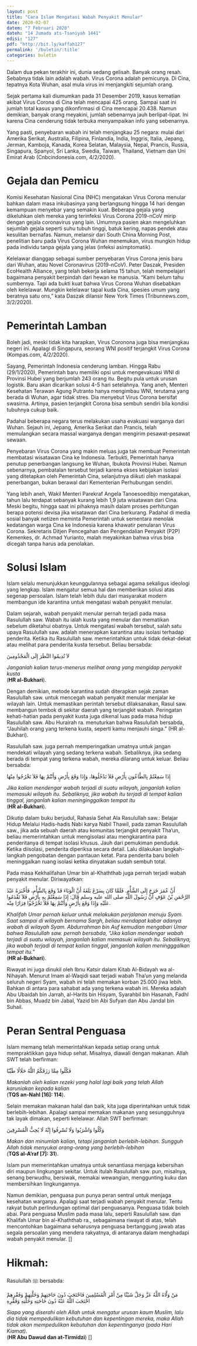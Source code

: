 ```yaml
---
layout: post
title: "Cara Islam Mengatasi Wabah Penyakit Menular"
date: 2020-02-07
datem: "7 Februari 2020"
dateh: "14 Jumada ats-Tsaniyah 1441"
edisi: "127"
pdf: "http://bit.ly/kaffah127"
permalink: '/buletin/:title'
categories: buletin
---
```


Dalam dua pekan terakhir ini, dunia sedang gelisah. Banyak orang resah. Sebabnya tidak lain adalah wabah. Virus Corona adalah pemicunya. Di Cina, tepatnya Kota Wuhan, asal mula virus ini menjangkiti sejumlah orang.

Sejak pertama kali diumumkan pada 31 Desember 2019, kasus kematian akibat Virus Corona di Cina telah mencapai 425 orang. Sampai saat ini jumlah total kasus yang dikonfirmasi di Cina mencapai 20.438. Namun demikian, banyak orang meyakini, jumlah sebenarnya jauh berlipat-lipat. Ini karena Cina cenderung tidak terbuka menyampaikan info yang sebenarnya.

Yang pasti, penyebaran wabah ini telah menjangkau 25 negara: mulai dari Amerika Serikat, Australia, Filipina, Finlandia, India, Inggris, Italia, Jepang, Jerman, Kamboja, Kanada, Korea Selatan, Malaysia, Nepal, Prancis, Russia, Singapura, Spanyol, Sri Lanka, Swedia, Taiwan, Thailand, Vietnam dan Uni Emirat Arab (Cnbcindonesia.com, 4/2/2020).

# Gejala dan Pemicu

Komisi Kesehatan Nasional Cina (NHC) mengatakan Virus Corona menular bahkan dalam masa inkubasinya yang berlangsung hingga 14 hari dengan kemampuan menyebar yang semakin kuat. Beberapa gejala yang dikeluhkan oleh mereka yang terinfeksi Virus Corona 2019-nCoV mirip dengan gejala coronavirus yang lain. Umumnya pasien akan mengeluhkan sejumlah gejala seperti suhu tubuh tinggi, batuk kering, napas pendek atau kesulitan bernafas. Namun, melansir dari South China Morning Post, penelitian baru pada Virus Corona Wuhan menemukan, virus mungkin hidup pada individu tanpa gejala yang jelas (infeksi asimptomatik).

Kelelawar dianggap sebagai sumber penyebaran Virus Corona jenis baru dari Wuhan, atau Novel Coronavirus (2019-nCoV). Peter Daszak, Presiden EcoHealth Alliance, yang telah bekerja selama 15 tahun, telah mempelajari bagaimana penyakit berpindah dari hewan ke manusia. “Kami belum tahu sumbernya. Tapi ada bukti kuat bahwa Virus Corona Wuhan disebabkan oleh kelelawar. Mungkin kelelawar tapal kuda Cina, spesies umum yang beratnya satu ons,” kata Daszak dilansir New York Times (Tribunnews.com, 3/2/2020).

# Pemerintah Lamban

Boleh jadi, meski tidak kita harapkan, Virus Coronona juga bisa menjangkau negeri ini. Apalagi di Singapura, seorang WNI positif terjangkit Virus Corona (Kompas.com, 4/2/2020).

Sayang, Pemerintah Indonesia cenderung lamban. Hingga Rabu (29/1/2020), Pemerintah baru memiliki opsi untuk mengevakuasi WNI di Provinsi Hubei yang berjumlah 243 orang itu. Begitu pula untuk urusan logistik. Baru akan dicarikan solusi 4-5 hari setelahnya. Yang aneh, Menteri Kesehatan Terawan Agung Putranto hanya mengimbau WNI, terutama yang berada di Wuhan, agar tidak stres. Dia menyebut Virus Corona bersifat swasirna. Artinya, pasien terjangkit Corona bisa sembuh sendiri bila kondisi tubuhnya cukup baik.

Padahal beberapa negara terus melakukan usaha evakuasi warganya dari Wuhan. Sejauh ini, Jepang, Amerika Serikat dan Prancis, telah memulangkan secara massal warganya dengan mengirim pesawat-pesawat sewaan.

Penyebaran Virus Corona yang makin meluas juga tak membuat Pemerintah membatasi wisatawan Cina ke Indonesia. Terbukti, Pemerintah hanya penutup penerbangan langsung ke Wuhan, Ibukota Provinsi Hubei. Namun sebenarnya, pembatalan tersebut terjadi karena ekses kebijakan isolasi yang ditetapkan oleh Pemerintah Cina, selanjutnya diikuti oleh maskapai penerbangan, bukan berawal dari Kementerian Perhubungan sendiri.

Yang lebih aneh, Wakil Menteri Parekraf Angela Tanoesoedibjo mengatakan, tahun lalu terdapat sebanyak kurang lebih 1,9 juta wisatawan dari Cina. Meski begitu, hingga saat ini pihaknya masih dalam proses perhitungan berapa potensi devisa jika wisatawan dari Cina berkurang. Padahal di media sosial banyak netizen meminta Pemerintah untuk sementara menolak kedatangan warga Cina ke Indonesia karena khawatir penularan Virus Corona. Sekretaris Ditjen Pencegahan dan Pengendalian Penyakit (P2P) Kemenkes, dr. Achmad Yurianto, malah meyakinkan bahwa virus bisa dicegah tanpa harus ada penolakan.

# Solusi Islam

Islam selalu menunjukkan keunggulannya sebagai agama sekaligus ideologi yang lengkap. Islam mengatur semua hal dan memberikan solusi atas segenap persoalan. Islam telah lebih dulu dari masyarakat modern membangun ide karantina untuk mengatasi wabah penyakit menular.

Dalam sejarah, wabah penyakit menular pernah terjadi pada masa Rasulullah saw. Wabah itu ialah kusta yang menular dan mematikan sebelum diketahui obatnya. Untuk mengatasi wabah tersebut, salah satu upaya Rasulullah saw. adalah menerapkan karantina atau isolasi terhadap penderita. Ketika itu Rasulullah saw. memerintahkan untuk tidak dekat-dekat atau melihat para penderita kusta tersebut. Beliau bersabda:

<p class="text-right-arabic">
لاَ تُدِيمُوا النَّظَرَ إِلَى الْمَجْذُومِينَ
</p>

<p class="text-right-arti">
<i>Janganlah kalian terus-menerus melihat orang yang mengidap penyakit kusta</i><br>
(<b>HR al-Bukhari</b>).
</p>

Dengan demikian, metode karantina sudah diterapkan sejak zaman Rasulullah saw. untuk mencegah wabah penyakit menular menjalar ke wilayah lain. Untuk memastikan perintah tersebut dilaksanakan, Rasul saw. membangun tembok di sekitar daerah yang terjangkit wabah. Peringatan kehati-hatian pada penyakit kusta juga dikenal luas pada masa hidup Rasulullah saw. Abu Hurairah ra. menuturkan bahwa Rasulullah bersabda, “Jauhilah orang yang terkena kusta, seperti kamu menjauhi singa.” (HR al-Bukhari).

Rasulullah saw. juga pernah memperingatkan umatnya untuk jangan mendekati wilayah yang sedang terkena wabah. Sebaliknya, jika sedang berada di tempat yang terkena wabah, mereka dilarang untuk keluar. Beliau bersabda:

<p class="text-right-arabic">
إِذَا سَمِعْتُمْ بِالطَّاعُونِ بِأَرْضٍ فَلاَ تَدْخُلُوهَا، وَإِذَا وَقَعَ بِأَرْضٍ وَأَنْتُمْ بِهَا فَلاَ تَخْرُجُوا مِنْهَا
</p>

<p class="text-right-arti">
<i>Jika kalian mendengar wabah terjadi di suatu wilayah, janganlah kalian memasuki wilayah itu. Sebaliknya, jika wabah itu terjadi di tempat kalian tinggal, janganlah kalian meninginggalkan tempat itu</i><br>
(<b>HR al-Bukhari</b>).
</p>

Dikutip dalam buku berjudul, Rahasia Sehat Ala Rasulullah saw.: Belajar Hidup Melalui Hadis-hadis Nabi karya Nabil Thawil, pada zaman Rasulullah saw., jika ada sebuah daerah atau komunitas terjangkit penyakit Tha’un, beliau memerintahkan untuk mengisolasi atau mengkarantina para penderitanya di tempat isolasi khusus. Jauh dari pemukiman penduduk. Ketika diisolasi, penderita diperiksa secara detail. Lalu dilakukan langkah-langkah pengobatan dengan pantauan ketat. Para penderita baru boleh meninggalkan ruang isolasi ketika dinyatakan sudah sembuh total.

Pada masa Kekhalifahan Umar bin al-Khaththab juga pernah terjadi wabah penyakit menular. Diriwayatkan:

<p class="text-right-arabic">
أَنَّ عُمَرَ خَرَجَ إِلَى الشَّأْمِ. فَلَمَّا كَانَ بِسَرْغَ بَلَغَهُ أَنَّ الْوَبَاءَ قَدْ وَقَعَ بِالشَّأْمِ، فَأَخْبَرَهُ عَبْدُ الرَّحْمَنِ بْنُ عَوْفٍ أَنَّ رَسُولَ اللَّهِ صلى الله عليه وسلم قَالَ: إِذَا سَمِعْتُمْ بِهِ بِأَرْضٍ فَلاَ تَقْدَمُوا عَلَيْهِ وَإِذَا وَقَعَ بِأَرْضٍ وَأَنْتُمْ بِهَا فَلاَ تَخْرُجُوا فِرَارًا مِنْه.
</p>

<p class="text-right-arti">
<i>Khalifah Umar pernah keluar untuk melakukan perjalanan menuju Syam. Saat sampai di wilayah bernama Sargh, beliau mendapat kabar adanya wabah di wilayah Syam. Abdurrahman bin Auf kemudian mengabari Umar bahwa Rasulullah saw. pernah bersabda, “Jika kalian mendengar wabah terjadi di suatu wilayah, janganlah kalian memasuki wilayah itu. Sebaliknya, jika wabah terjadi di tempat kalian tinggal, janganlah kalian meningggalkan tempat itu.”</i><br>
(<b>HR al-Bukhari</b>).
</p>

Riwayat ini juga dinukil oleh Ibnu Katsir dalam Kitab Al-Bidayah wa al-Nihayah. Menurut Imam al-Waqidi saat terjadi wabah Tha’un yang melanda seluruh negeri Syam, wabah ini telah memakan korban 25.000 jiwa lebih. Bahkan di antara para sahabat ada yang terkena wabah ini. Mereka adalah Abu Ubaidah bin Jarrah, al-Harits bin Hisyam, Syarahbil bin Hasanah, Fadhl bin Abbas, Muadz bin Jabal, Yazid bin Abi Sufyan dan Abu Jandal bin Suhail.

# Peran Sentral Penguasa

Islam memang telah memerintahkan kepada setiap orang untuk mempraktikkan gaya hidup sehat. Misalnya, diawali dengan makanan. Allah SWT telah berfirman:

<p class="text-right-arabic">
فَكُلُوا مِمَّا رَزَقَكُمُ اللَّهُ حَلَالًا طَيِّبًا
</p>

<p class="text-right-arti">
<i>Makanlah oleh kalian rezeki yang halal lagi baik yang telah Allah karuniakan kepada kalian</i><br>
(<b>TQS an-Nahl [16]: 114</b>).
</p>

Selain memakan makanan halal dan baik, kita juga diperintahkan untuk tidak berlebih-lebihan. Apalagi sampai memakan makanan yang sesungguhnya tak layak dimakan, seperti kelelawar. Allah SWT berfirman:

<p class="text-right-arabic">
وَكُلُوا وَاشْرَبُوا وَلَا تُسْرِفُوا إِنَّهُ لَا يُحِبُّ الْمُسْرِفِينَ
</p>

<p class="text-right-arti">
<i>Makan dan minumlah kalian, tetapi janganlah berlebih-lebihan. Sungguh Allah tidak menyukai orang-orang yang berlebih-lebihan</i><br>
(<b>TQS al-A’raf [7]: 31</b>).
</p>

Islam pun memerintahkan umatnya untuk senantiasa menjaga kebersihan diri maupun lingkungan sekitar. Untuk itulah Rasulullah saw. pun, misalnya, senang berwudhu, bersiwak, memakai wewangian, menggunting kuku dan membersihkan lingkungannya.

Namun demikian, penguasa pun punya peran sentral untuk menjaga kesehatan warganya. Apalagi saat terjadi wabah penyakit menular. Tentu rakyat butuh perlindungan optimal dari penguasanya. Penguasa tidak boleh abai. Para penguasa Muslim pada masa lalu, seperti Rasulullah saw. dan Khalifah Umar bin al-Khaththab ra., sebagaimana riwayat di atas, telah mencontohkan bagaimana seharusnya penguasa bertanggung jawab atas segala persoalan yang mendera rakyatnya, di antaranya dalam menghadapi wabah penyakit menular. []

<!-- HIKMAH -->
<div class="card mt-5">
  <div class="card-header">
  <h1>Hikmah:</h1>
  </div>

  <div class="card-body">
  <p class="text-center">
  Rasulullah ﷺ  bersabda:
  </p>

  <p class="text-center-arabic">
  مَنْ وَلَّاهُ اللَّهُ عَزَّ وَجَلَّ شَيْئًا مِنْ أَمْرِ الْمُسْلِمِينَ فَاحْتَجَبَ دُونَ حَاجَتِهِمْ وَخَلَّتِهِمْ وَفَقْرِهِمْ احْتَجَبَ اللَّهُ عَنْهُ دُونَ حَاجَتِهِ وَخَلَّتِهِ وَفَقْرِهِ
  </p>

  <p class="text-center">
  <i>Siapa yang diserahi oleh Allah untuk mengatur urusan kaum Muslim, lalu dia tidak mempedulikan kebutuhan dan kepentingan mereka, maka Allah tidak akan mempedulikan kebutuhan dan kepentinganya (pada Hari Kiamat).</i><br>
  (<b>HR Abu Dawud dan at-Tirmidzi</b>) []
  </p>
  </div>
</div>
<!-- END HIKMAH -->
